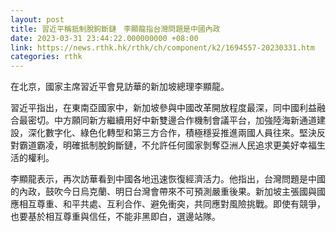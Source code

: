 ```yaml
---
layout: post
title: 習近平稱抵制脫鉤斷鏈　李顯龍指台灣問題是中國內政
date: 2023-03-31 23:44:22.000000000 +08:00
link: https://news.rthk.hk/rthk/ch/component/k2/1694557-20230331.htm
categories: rthk
---
```


在北京，國家主席習近平會見訪華的新加坡總理李顯龍。

習近平指出，在東南亞國家中，新加坡參與中國改革開放程度最深，同中國利益融合最密切。中方願同新方繼續用好中新雙邊合作機制會議平台，加強陸海新通道建設，深化數字化、綠色化轉型和第三方合作，積極穩妥推進兩國人員往來。堅決反對霸道霸凌，明確抵制脫鉤斷鏈，不允許任何國家剝奪亞洲人民追求更美好幸福生活的權利。

李顯龍表示，再次訪華看到中國各地迅速恢復經濟活力。他指出，台灣問題是中國的內政，鼓吹今日烏克蘭、明日台灣會帶來不可預測嚴重後果。新加坡主張國與國應相互尊重、和平共處、互利合作、避免衝突，共同應對風險挑戰。即使有競爭，也要基於相互尊重與信任，不能非黑即白，選邊站隊。
